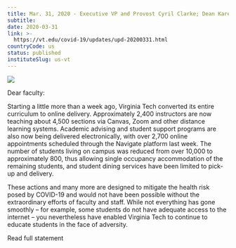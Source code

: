 ```yaml
---
title: Mar. 31, 2020 - Executive VP and Provost Cyril Clarke; Dean Karen P. DePauw; Essential operations status; Updates and Notices
subtitle: 
date: 2020-03-31
link: >-
  https://vt.edu/covid-19/updates/upd-20200331.html
countryCode: us
status: published
instituteSlug: us-vt
---
```

![](https://assets.cms.vt.edu/favicon/favicon.ico)

Dear faculty:

Starting a little more than a week ago, Virginia Tech converted its entire curriculum to online delivery. Approximately 2,400 instructors are now teaching about 4,500 sections via Canvas, Zoom and other distance learning systems. Academic advising and student support programs are also now being delivered electronically, with over 2,700 online appointments scheduled through the Navigate platform last week. The number of students living on campus was reduced from over 10,000 to approximately 800, thus allowing single occupancy accommodation of the remaining students, and student dining services have been limited to pick-up and delivery.

These actions and many more are designed to mitigate the health risk posed by COVID-19 and would not have been possible without the extraordinary efforts of faculty and staff. While not everything has gone smoothly – for example, some students do not have adequate access to the internet – you nevertheless have enabled Virginia Tech to continue to educate students in the face of adversity.

Read full statement
